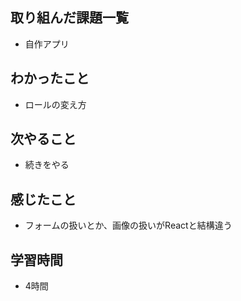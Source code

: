 ## 取り組んだ課題一覧
- 自作アプリ

## わかったこと
- ロールの変え方

## 次やること
- 続きをやる

## 感じたこと
- フォームの扱いとか、画像の扱いがReactと結構違う

## 学習時間
- 4時間
